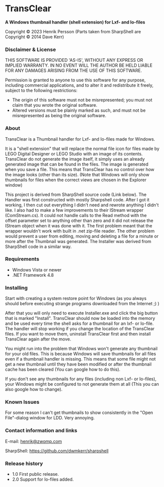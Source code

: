 # TransClear

**A Windows thumbnail handler (shell extension) for Lxf- and Io-files**

Copyright © 2023 Henrik Persson (Parts taken from SharpShell are Copyright © 2014 Dave Kerr)

### Disclaimer & License

THIS SOFTWARE IS PROVIDED 'AS-IS', WITHOUT ANY EXPRESS OR IMPLIED WARRANTY. IN NO EVENT WILL THE AUTHOR BE HELD LIABLE FOR ANY DAMAGES ARISING FROM THE  USE OF THIS SOFTWARE.

Permission is granted to anyone to use this software for any purpose, including commercial applications, and to alter it and redistribute it freely, subject to the following restrictions:

- The origin of this software must not be misrepresented; you must not claim that you wrote the original software.
- Altered versions must be plainly marked as such, and must not be misrepresented as being the original software.

### About 

TransClear is a Thumbnail handler for Lxf- and Io-files made for Windows. 

It is a "shell extension" that will replace the normal file icon for files made by LEGO Digital Designer or LEGO Studio with an image of its contents. TransClear do not generate the image itself, it simply uses an already generated image that can be found in the files. The image is generated when you save a file. This means that TransClear has no control over how the image looks (other than its size). (Note that Windows will only show thumbnails for files when the correct views are chosen in the Explorer window)

This project is derived from SharpShell source code (Link below). The Handler was first constructed with mostly Sharpshell code. After I got it working, I then cut out everything I didn't need and rewrote anything I didn't like. I also had to make a few improvements to their IStream wrapper (ComStream.cs). It could not handle calls to the Read method with the offset parameter set to anything other than zero and it did not release the IStream object when it was done with it. The first problem meant that the wrapper wouldn't work with built in .net zip-file reader. The other problem would prevent a user from editing, moving and deleting a file for a minute or more after the Thumbnail was generated. The Installer was derived from SharpShell code in a similar way.

### Requirements 

- Windows Vista or newer
- .NET Framework 4.8

### Installing 

Start with creating a system restore point for Windows (as you always should before executing strange programs downloaded from the Internet ;) )

After that you will only need to execute Installer.exe and click the big button that is marked "Install". TransClear should now be loaded into the 
memory and be used every time the shell asks for a thumbnail for an lxf- or Io-file. The handler will stop working if you change the location of the 
TransClear files. If you want to move them, uninstall TransClear first and then install TransClear again after the move.

You might run into the problem that Windows won't generate any thumbnail for your old files. This is because Windows will save thumbnails for all files even if a thumbnail handler is missing. This means that some file might not get a new thumbnail until they have been modified or after the thumbnail cache has been cleared (You can google how to do this). 

If you don't see any thumbnails for any files (including non Lxf- or Io-files), your Windows might be configured to not generate them at all (This you can also google how to change).

### Known Issues

For some reason I can't get thumbnails to show consistently in the "Open File"-dialog window for LDD. Very annoying.

### Contact information and links

E-mail: henrik@zwomp.com

SharpShell: https://github.com/dwmkerr/sharpshell

### Release history

- 1.0 First public release. 
- 2.0 Support for Io-files added.